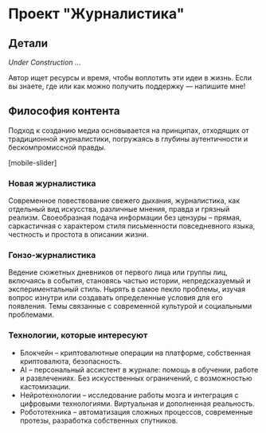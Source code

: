 # Проект "Журналистика"

## Детали

*Under Construction ...*

Автор ищет ресурсы и время, чтобы воплотить эти идеи в жизнь. Если вы знаете, где или как можно получить поддержку — напишите мне!

## Философия контента

Подход к созданию медиа основывается на принципах, отходящих от традиционной журналистики, погружаясь в глубины аутентичности и бескомпромиссной правды.

[mobile-slider]

### Новая журналистика

Современное повествование свежего дыхания, журналистика, как отдельный вид искусства, различные мнения, правда и грязный реализм. Своеобразная подача информации без цензуры – прямая, саркастичная с характером стиля письменности повседневного языка, честность и простота в описании жизни.

### Гонзо-журналистика

Ведение сюжетных дневников от первого лица или группы лиц, включаясь в события, становясь частью истории, непредсказуемый и экспериментальный стиль. Нырять в самое пекло проблемы, изучая вопрос изнутри или создавать определенные условия для его появления. Темы связанные с современной культурой и социальными проблемами.

### Технологии, которые интересуют

- Блокчейн – криптовалютные операции на платформе, собственная криптовалюта, безопасность.
- AI – персональный ассистент в журнале: помощь в обучении, работе и развлечениях. Без искусственных ограничений, с возможностью кастомизации.
- Нейротехнологии – исследование работы мозга и интеграция с цифровыми технологиями. Виртуальная и дополненная реальность.
- Робототехника – автоматизация сложных процессов, современные протезы, разработка собственных спутников.